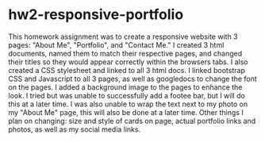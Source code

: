 # hw2-responsive-portfolio

This homework assignment was to create a responsive website with 3 pages: "About Me", "Portfolio", and "Contact Me." I created 3 html documents, named them to match their respective pages, and changed their titles so they would appear correctly within the browsers tabs. I also created a CSS stylesheet and linked to all 3 html docs. I linked bootstrap CSS and Javascript to all 3 pages, as well as googledocs to change the font on the pages.  I added a background image to the pages to enhance the look. I tried but was unable to successfully add a footee bar, but I will do this at a later time. I was also unable to wrap the text next to my photo on my "About Me" page, this will also be done at a later time. Other things I plan on changing: size and style of cards on page, actual portfolio links and photos, as well as my social media links. 
